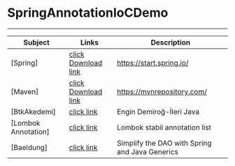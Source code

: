 # SpringAnnotationIoCDemo

***
|Subject |Links  | Description|
--- | --- | ---|
|[Spring]|[click Download link](https://start.spring.io/)|https://start.spring.io/|
|[Maven]|[click Download link](https://mvnrepository.com/)|https://mvnrepository.com/|
|[BtkAkedemi]|[click link](https://www.btkakademi.gov.tr/)|Engin Demiroğ-İleri Java|
|[Lombok Annotation]|[click link](https://projectlombok.org/features/all)|Lombok stabil annotation list|
|[Baeldung]|[click link](https://www.baeldung.com/simplifying-the-data-access-layer-with-spring-and-java-generics#1-the-abstract-hibernate-dao)|Simplify the DAO with Spring and Java Generics|
